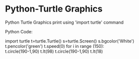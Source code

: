 # Python-Turtle Graphics
Python Turtle Graphics print using 'import turtle' command

Python Code:

import turtle
t=turtle.Turtle()
s=turtle.Screen()
s.bgcolor('White')
t.pencolor('green')
t.speed(0)
for i in range (150):   
    t.circle(190-1,90)
    t.lt(98)
    t.circle(190-1,90)
    t.lt(18)
